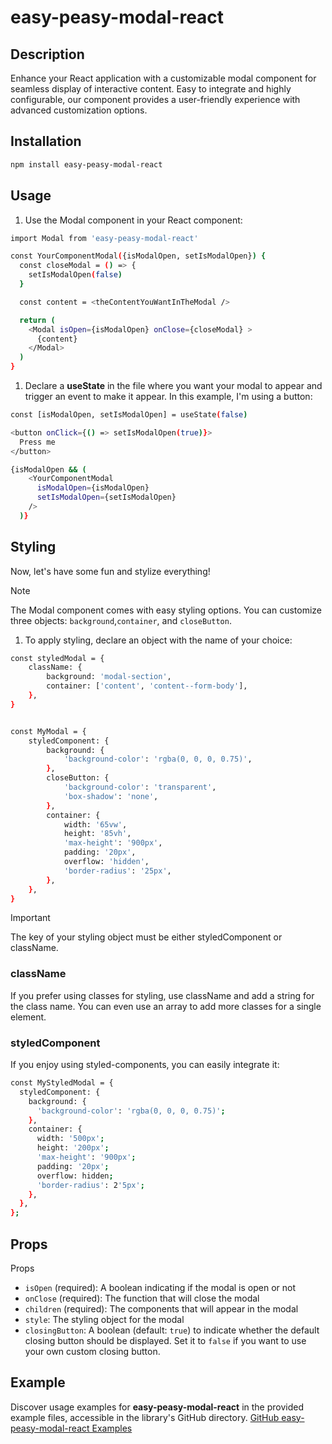 # easy-peasy-modal-react

## Description

Enhance your React application with a customizable modal component for seamless display of interactive content. Easy to integrate and highly configurable, our component provides a user-friendly experience with advanced customization options.

## Installation

```bash
npm install easy-peasy-modal-react

```

## Usage

1. Use the Modal component in your React component:

```bash
import Modal from 'easy-peasy-modal-react'

const YourComponentModal({isModalOpen, setIsModalOpen}) {
  const closeModal = () => {
    setIsModalOpen(false)
  }

  const content = <theContentYouWantInTheModal />

  return (
    <Modal isOpen={isModalOpen} onClose={closeModal} >
      {content}
    </Modal>
  )
}
```

1. Declare a **useState** in the file where you want your modal to appear and trigger an event to make it appear. In this example, I'm using a button:

```bash
const [isModalOpen, setIsModalOpen] = useState(false)

<button onClick={() => setIsModalOpen(true)}>
  Press me
</button>

{isModalOpen && (
    <YourComponentModal
      isModalOpen={isModalOpen}
      setIsModalOpen={setIsModalOpen}
    />
  )}
```

## Styling

Now, let's have some fun and stylize everything!

> [!NOTE]
>
> The Modal component comes with easy styling options. You can customize three objects: `background`,`container`, and `closeButton`.

1. To apply styling, declare an object with the name of your choice:

```bash
const styledModal = {
	className: {
		background: 'modal-section',
		container: ['content', 'content--form-body'],
	},
}


const MyModal = {
	styledComponent: {
		background: {
			'background-color': 'rgba(0, 0, 0, 0.75)',
		},
		closeButton: {
			'background-color': 'transparent',
			'box-shadow': 'none',
		},
		container: {
			width: '65vw',
			height: '85vh',
			'max-height': '900px',
			padding: '20px',
			overflow: 'hidden',
			'border-radius': '25px',
		},
	},
}
```

> [!IMPORTANT]
>
> The key of your styling object must be either styledComponent or className.

### className

If you prefer using classes for styling, use className and add a string for the class name. You can even use an array to add more classes for a single element.

### styledComponent

If you enjoy using styled-components, you can easily integrate it:

```bash
const MyStyledModal = {
  styledComponent: {
    background: {
      'background-color': 'rgba(0, 0, 0, 0.75)';
    },
    container: {
      width: '500px';
      height: '200px';
      'max-height': '900px';
      padding: '20px';
      overflow: hidden;
      'border-radius': 2'5px';
    },
  },
};
```

## Props

Props

- `isOpen` (required): A boolean indicating if the modal is open or not
- `onClose` (required): The function that will close the modal
- `children` (required): The components that will appear in the modal
- `style`: The styling object for the modal
- `closingButton`: A boolean (default: `true`) to indicate whether the default closing button should be displayed. Set it to `false` if you want to use your own custom closing button.

## Example

Discover usage examples for **easy-peasy-modal-react** in the provided example files, accessible in the library's GitHub directory.
[GitHub easy-peasy-modal-react Examples](https://github.com/belaidSolene/easy-peasy-modal-react/blob/master/example/README.md)
